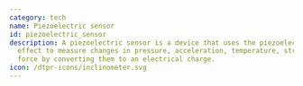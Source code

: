 ```yaml
---
category: tech
name: Piezoelectric sensor
id: piezoelectric_sensor
description: A piezoelectric sensor is a device that uses the piezoelectric
  effect to measure changes in pressure, acceleration, temperature, strain, or
  force by converting them to an electrical charge.
icon: /dtpr-icons/inclinometer.svg
---
```

